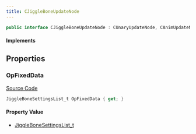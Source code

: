 ```yaml
---
title: CJiggleBoneUpdateNode
---
```


```csharp
public interface CJiggleBoneUpdateNode : CUnaryUpdateNode, CAnimUpdateNodeBase, ISchemaClass<CAnimUpdateNodeBase>, ISchemaClass<CUnaryUpdateNode>, ISchemaClass<CJiggleBoneUpdateNode>, ISchemaField, ISchemaClass, INativeHandle
```

#### Implements

## Properties

### OpFixedData

[Source Code](https://github.com/swiftly-solution/swiftlys2/blob/beta/managed/src/SwiftlyS2.Generated/Schemas/Interfaces/CJiggleBoneUpdateNode.cs#L16)

```csharp
JiggleBoneSettingsList_t OpFixedData { get; }
```

#### Property Value

- [JiggleBoneSettingsList_t](/docs/api/shared/schemadefinitions/jigglebonesettingslist_t)

